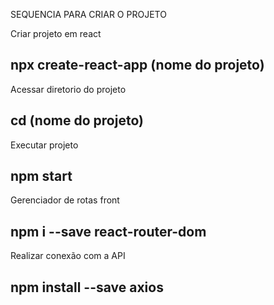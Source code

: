 SEQUENCIA PARA CRIAR O PROJETO 

Criar projeto em react
## npx create-react-app (nome do projeto)

Acessar diretorio do projeto 
## cd (nome do projeto)

Executar projeto
## npm start 

Gerenciador de rotas front 
## npm i --save react-router-dom

Realizar conexão com a API
## npm install --save axios
